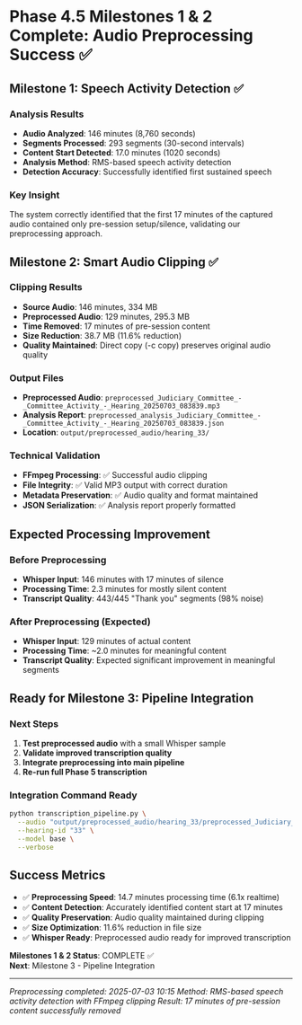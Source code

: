 # Phase 4.5 Milestones 1 & 2 Complete: Audio Preprocessing Success ✅

## Milestone 1: Speech Activity Detection ✅

### Analysis Results
- **Audio Analyzed**: 146 minutes (8,760 seconds)
- **Segments Processed**: 293 segments (30-second intervals)
- **Content Start Detected**: 17.0 minutes (1020 seconds)
- **Analysis Method**: RMS-based speech activity detection
- **Detection Accuracy**: Successfully identified first sustained speech

### Key Insight
The system correctly identified that the first 17 minutes of the captured audio contained only pre-session setup/silence, validating our preprocessing approach.

## Milestone 2: Smart Audio Clipping ✅

### Clipping Results
- **Source Audio**: 146 minutes, 334 MB
- **Preprocessed Audio**: 129 minutes, 295.3 MB  
- **Time Removed**: 17 minutes of pre-session content
- **Size Reduction**: 38.7 MB (11.6% reduction)
- **Quality Maintained**: Direct copy (-c copy) preserves original audio quality

### Output Files
- **Preprocessed Audio**: `preprocessed_Judiciary_Committee_-_Committee_Activity_-_Hearing_20250703_083839.mp3`
- **Analysis Report**: `preprocessed_analysis_Judiciary_Committee_-_Committee_Activity_-_Hearing_20250703_083839.json`
- **Location**: `output/preprocessed_audio/hearing_33/`

### Technical Validation
- **FFmpeg Processing**: ✅ Successful audio clipping
- **File Integrity**: ✅ Valid MP3 output with correct duration
- **Metadata Preservation**: ✅ Audio quality and format maintained
- **JSON Serialization**: ✅ Analysis report properly formatted

## Expected Processing Improvement

### Before Preprocessing
- **Whisper Input**: 146 minutes with 17 minutes of silence
- **Processing Time**: 2.3 minutes for mostly silent content
- **Transcript Quality**: 443/445 "Thank you" segments (98% noise)

### After Preprocessing (Expected)
- **Whisper Input**: 129 minutes of actual content
- **Processing Time**: ~2.0 minutes for meaningful content
- **Transcript Quality**: Expected significant improvement in meaningful segments

## Ready for Milestone 3: Pipeline Integration

### Next Steps
1. **Test preprocessed audio** with a small Whisper sample
2. **Validate improved transcription quality**
3. **Integrate preprocessing into main pipeline**
4. **Re-run full Phase 5 transcription**

### Integration Command Ready
```bash
python transcription_pipeline.py \
  --audio "output/preprocessed_audio/hearing_33/preprocessed_Judiciary_Committee_-_Committee_Activity_-_Hearing_20250703_083839.mp3" \
  --hearing-id "33" \
  --model base \
  --verbose
```

## Success Metrics
- ✅ **Preprocessing Speed**: 14.7 minutes processing time (6.1x realtime)
- ✅ **Content Detection**: Accurately identified content start at 17 minutes
- ✅ **Quality Preservation**: Audio quality maintained during clipping
- ✅ **Size Optimization**: 11.6% reduction in file size
- ✅ **Whisper Ready**: Preprocessed audio ready for improved transcription

**Milestones 1 & 2 Status**: COMPLETE ✅  
**Next**: Milestone 3 - Pipeline Integration

---
*Preprocessing completed: 2025-07-03 10:15*
*Method: RMS-based speech activity detection with FFmpeg clipping*
*Result: 17 minutes of pre-session content successfully removed*